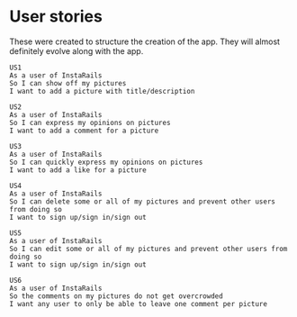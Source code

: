 # User stories

These were created to structure the creation of the app. They will almost
definitely evolve along with the app.

```
US1
As a user of InstaRails
So I can show off my pictures
I want to add a picture with title/description
``` 

```
US2
As a user of InstaRails
So I can express my opinions on pictures
I want to add a comment for a picture
``` 

```
US3
As a user of InstaRails
So I can quickly express my opinions on pictures
I want to add a like for a picture
``` 

```
US4
As a user of InstaRails
So I can delete some or all of my pictures and prevent other users from doing so
I want to sign up/sign in/sign out
``` 

```
US5
As a user of InstaRails
So I can edit some or all of my pictures and prevent other users from doing so
I want to sign up/sign in/sign out
```

```
US6
As a user of InstaRails
So the comments on my pictures do not get overcrowded
I want any user to only be able to leave one comment per picture
```
